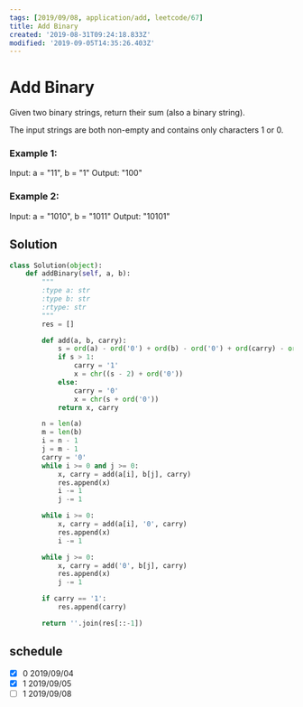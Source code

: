 ```yaml
---
tags: [2019/09/08, application/add, leetcode/67]
title: Add Binary
created: '2019-08-31T09:24:18.833Z'
modified: '2019-09-05T14:35:26.403Z'
---
```


# Add Binary

Given two binary strings, return their sum (also a binary string).

The input strings are both non-empty and contains only characters 1 or 0.

### Example 1:

Input: a = "11", b = "1"
Output: "100"

### Example 2:

Input: a = "1010", b = "1011"
Output: "10101"


## Solution

```python
class Solution(object):
    def addBinary(self, a, b):
        """
        :type a: str
        :type b: str
        :rtype: str
        """
        res = []

        def add(a, b, carry):
            s = ord(a) - ord('0') + ord(b) - ord('0') + ord(carry) - ord('0')
            if s > 1:
                carry = '1'
                x = chr((s - 2) + ord('0'))
            else:
                carry = '0'
                x = chr(s + ord('0'))
            return x, carry

        n = len(a)
        m = len(b)
        i = n - 1
        j = m - 1
        carry = '0'
        while i >= 0 and j >= 0:
            x, carry = add(a[i], b[j], carry)
            res.append(x)
            i -= 1
            j -= 1

        while i >= 0:
            x, carry = add(a[i], '0', carry)
            res.append(x)
            i -= 1

        while j >= 0:
            x, carry = add('0', b[j], carry)
            res.append(x)
            j -= 1

        if carry == '1':
            res.append(carry)

        return ''.join(res[::-1])
```

## schedule

* [x] 0 2019/09/04
* [x] 1 2019/09/05
* [ ] 1 2019/09/08
